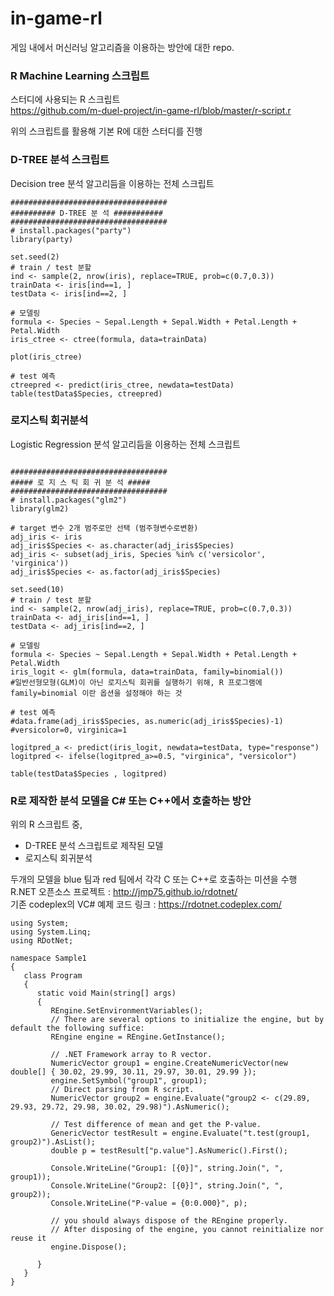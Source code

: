 # in-game-rl
게임 내에서 머신러닝 알고리즘을 이용하는 방안에 대한 repo.

### R Machine Learning 스크립트
스터디에 사용되는 R 스크립트  
https://github.com/m-duel-project/in-game-rl/blob/master/r-script.r  

위의 스크립트를 활용해 기본 R에 대한 스터디를 진행  

### D-TREE 분석 스크립트
Decision tree 분석 알고리듬을 이용하는 전체 스크립트  
```
###################################
########## D-TREE 분 석 ###########
###################################
# install.packages("party")
library(party)

set.seed(2)
# train / test 분할
ind <- sample(2, nrow(iris), replace=TRUE, prob=c(0.7,0.3))
trainData <- iris[ind==1, ]
testData <- iris[ind==2, ]

# 모델링
formula <- Species ~ Sepal.Length + Sepal.Width + Petal.Length + Petal.Width
iris_ctree <- ctree(formula, data=trainData)

plot(iris_ctree)

# test 예측
ctreepred <- predict(iris_ctree, newdata=testData)
table(testData$Species, ctreepred)
```

### 로지스틱 회귀분석
Logistic Regression 분석 알고리듬을 이용하는 전체 스크립트
```

###################################
##### 로 지 스 틱 회 귀 분 석 #####
###################################
# install.packages("glm2")
library(glm2)

# target 변수 2개 범주로만 선택 (범주형변수로변환)
adj_iris <- iris
adj_iris$Species <- as.character(adj_iris$Species)
adj_iris <- subset(adj_iris, Species %in% c('versicolor', 'virginica'))
adj_iris$Species <- as.factor(adj_iris$Species)

set.seed(10)
# train / test 분할
ind <- sample(2, nrow(adj_iris), replace=TRUE, prob=c(0.7,0.3))
trainData <- adj_iris[ind==1, ]
testData <- adj_iris[ind==2, ]

# 모델링
formula <- Species ~ Sepal.Length + Sepal.Width + Petal.Length + Petal.Width
iris_logit <- glm(formula, data=trainData, family=binomial()) 
#일반선형모형(GLM)이 아닌 로지스틱 회귀를 실행하기 위해, R 프로그램에 family=binomial 이란 옵션을 설정해야 하는 것

# test 예측
#data.frame(adj_iris$Species, as.numeric(adj_iris$Species)-1) #versicolor=0, virginica=1

logitpred_a <- predict(iris_logit, newdata=testData, type="response")
logitpred <- ifelse(logitpred_a>=0.5, "virginica", "versicolor")

table(testData$Species , logitpred)
```
### R로 제작한 분석 모델을 C# 또는 C++에서 호출하는 방안
위의 R 스크립트 중,  
- D-TREE 분석 스크립트로 제작된 모델  
- 로지스틱 회귀분석  

두개의 모델을 blue 팀과 red 팀에서 각각 C 또는 C++로 호출하는 미션을 수행  
R.NET 오픈소스 프로젝트 : http://jmp75.github.io/rdotnet/  
기존 codeplex의 VC# 예제 코드 링크 : https://rdotnet.codeplex.com/  
```
using System;
using System.Linq;
using RDotNet;

namespace Sample1
{
   class Program
   {
      static void Main(string[] args)
      {
         REngine.SetEnvironmentVariables();
         // There are several options to initialize the engine, but by default the following suffice:
         REngine engine = REngine.GetInstance();

         // .NET Framework array to R vector.
         NumericVector group1 = engine.CreateNumericVector(new double[] { 30.02, 29.99, 30.11, 29.97, 30.01, 29.99 });
         engine.SetSymbol("group1", group1);
         // Direct parsing from R script.
         NumericVector group2 = engine.Evaluate("group2 <- c(29.89, 29.93, 29.72, 29.98, 30.02, 29.98)").AsNumeric();

         // Test difference of mean and get the P-value.
         GenericVector testResult = engine.Evaluate("t.test(group1, group2)").AsList();
         double p = testResult["p.value"].AsNumeric().First();

         Console.WriteLine("Group1: [{0}]", string.Join(", ", group1));
         Console.WriteLine("Group2: [{0}]", string.Join(", ", group2));
         Console.WriteLine("P-value = {0:0.000}", p);

         // you should always dispose of the REngine properly.
         // After disposing of the engine, you cannot reinitialize nor reuse it
         engine.Dispose();

      }
   }
}

```
